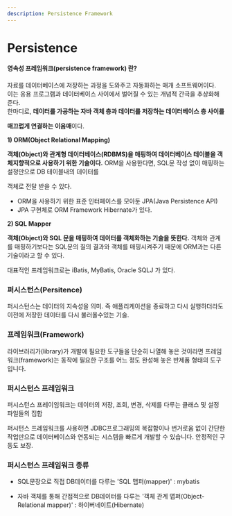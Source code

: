 ```yaml
---
description: Persistence Framework
---
```


# Persistence

#### **영속성 프레임워크\(persistence framework\) 란?**

자료를 데이터베이스에 저장하는 과정을 도와주고 자동화하는 매개 소프트웨어이다.   
이는 응용 프로그램과 데이터베이스 사이에서 벌어질 수 있는 개념적 간극을 추상화해 준다.   
한마디로, **데이터를 가공하는 자바 객체 층과 데이터를 저장하는 데이터베이스 층 사이를** 

**매끄럽게 연결하는 이음매**이다.

**1\) ORM\(Object Relational Mapping\)**

**객체\(Object\)와 관계형 데이터베이스\(RDBMS\)을 매핑하여 데이터베이스 테이블을 객체지향적으로 사용하기 위한 기술이다.** ORM을 사용한다면, SQL문 작성 없이 매핑하는 설정만으로 DB 테이블내의 데이터를

객체로 전달 받을 수 있다.

 - ORM을 사용하기 위한 표준 인터페이스를 모아둔 JPA\(Java Persistence API\)  
 - JPA 구현체로 ORM Framework Hibernate가 있다.

**2\) SQL Mapper**

**객체\(Object\)와 SQL 문을 매핑하여 데이터를 객체화하는 기술을 뜻한다.** 객체와 관계를 매핑하기보다는 SQL문의 질의 결과와 객체를 매핑시켜주기 때문에 ORM과는 다른 기술이라고 할 수 있다. 

대표적인 프레임워크로는 iBatis, MyBatis, Oracle SQLJ 가 있다.



### **퍼시스턴스\(Persitence\)**

퍼시스턴스는 데이터의 지속성을 의미. 즉 애플리케이션을 종료하고 다시 실행하더라도 이전에 저장한 데이터를 다시 불러올수있는 기술.

### **프레임워크\(Framework\)**

라이브러리가\(library\)가 개발에 필요한 도구들을 단순히 나열해 놓은 것이라면 프레임워크\(framework\)는 동작에 필요한 구조를 어느 정도 완성해 놓은 반제품 형태의 도구입니다.

### **퍼시스턴스 프레임워크**

퍼시스턴스 프레이임워크는 데이터의 저장, 조회, 변경, 삭제를 다루는 클래스 및 설정 파일들의 집합

퍼시턴스 프레임워크를 사용하면 JDBC프로그래밍의 복잡함이나 번거로움 없이 간단한 작업만으로 데이터베이스와 연동되는 시스템을 빠르게 개발할 수 있습니다. 안정적인 구동도 보장.

### **퍼시스턴스 프레임워크 종류**

- SQL문장으로 직접 DB데이터를 다루는 'SQL 맵퍼\(mapper\)' : mybatis

- 자바 객체를 통해 간접적으로 DB데이터를 다루는 '객체 관계 맵퍼\(Object-Relational mapper\)' : 하이버네이트\(Hibernate\)

